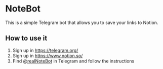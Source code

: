# NoteBot
This is a simple Telegram bot that allows you to save your links to Notion.
## How to use it
1. Sign up in https://telegram.org/
2. Sign up in https://www.notion.so/
3. Find [@realNoteBot]() in Telegram and follow the instructions
 
 